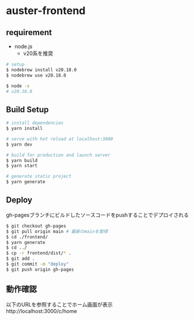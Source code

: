# auster-frontend

## requirement

* node.js
  * v20系を推奨

```bash
# setup
$ nodebrew install v20.18.0
$ nodebrew use v20.18.0

$ node -v
# v20.18.0
```

## Build Setup

```bash
# install dependencies
$ yarn install

# serve with hot reload at localhost:3000
$ yarn dev

# build for production and launch server
$ yarn build
$ yarn start

# generate static project
$ yarn generate
```

## Deploy

gh-pagesブランチにビルドしたソースコードをpushすることでデプロイされる  

```bash
$ git checkout gh-pages
$ git pull origin main # 最新のmainを取得
$ cd ./frontend/
$ yarn generate
$ cd ../
$ cp -r frontend/dist/* .  
$ git add .
$ git commit -m "deploy"
$ git push origin gh-pages
```

## 動作確認

以下のURLを参照することでホーム画面が表示  
http://localhost:3000/c/home

